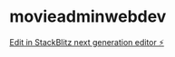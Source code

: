 # movieadminwebdev

[Edit in StackBlitz next generation editor ⚡️](https://stackblitz.com/~/github.com/jorgeortega618/movieadminwebdev)